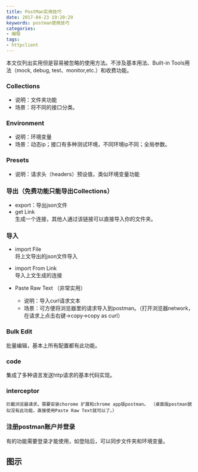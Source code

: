 ```yaml
---
title: PostMan实用技巧
date: 2017-04-23 19:20:29
keywords: postman使用技巧
categories:
- 编程
tags:
- httpclient
---
```


本文仅列出实用但是容易被忽略的使用方法。不涉及基本用法、Built-in Tools用法（mock, debug, test、monitor,etc.）和收费功能。

### Collections
- 说明：文件夹功能
- 场景：将不同的接口分类。

### Environment  
- 说明：环境变量
- 场景：动态ip；接口有多种测试环境，不同环境ip不同；全局参数。
    
### Presets
- 说明：请求头（headers）预设值，类似环境变量功能
    
### 导出（免费功能只能导出Collections）  
- export：导出json文件
- get Link  
        生成一个连接，其他人通过该链接可以直接导入你的文件夹。

### 导入
- import File  
    将上文导出的json文件导入

- import From Link  
    导入上文生成的连接
    
- Paste Raw Text （非常实用）
	- 说明：导入curl请求文本
	- 场景：可方便将浏览器里的请求导入到postman。（打开浏览器network，在请求上点击右键->copy->copy as curl）
        
### Bulk Edit  
  批量编辑，基本上所有配置都有此功能。

### code  
  集成了多种语言发送http请求的基本代码实现。

### interceptor  
    拦截浏览器请求。需要安装chorome 扩展和chrome app版postman。 （桌面版postman貌似没有此功能，直接使用Paste Raw Text就可以了。）

### 注册postman账户并登录  
  有的功能需要登录才能使用，如登陆后，可以同步文件夹和环境变量。
  
## 图示
 
